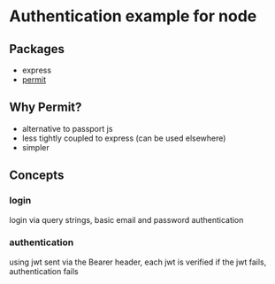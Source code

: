 # Authentication example for node

## Packages
- express
- [permit](https://github.com/ianstormtaylor/permit)

## Why Permit?
- alternative to passport js
- less tightly coupled to express (can be used elsewhere)
- simpler

## Concepts
### login
login via query strings, basic email and password authentication

### authentication
using jwt sent via the Bearer header, each jwt is verified
if the jwt fails, authentication fails



